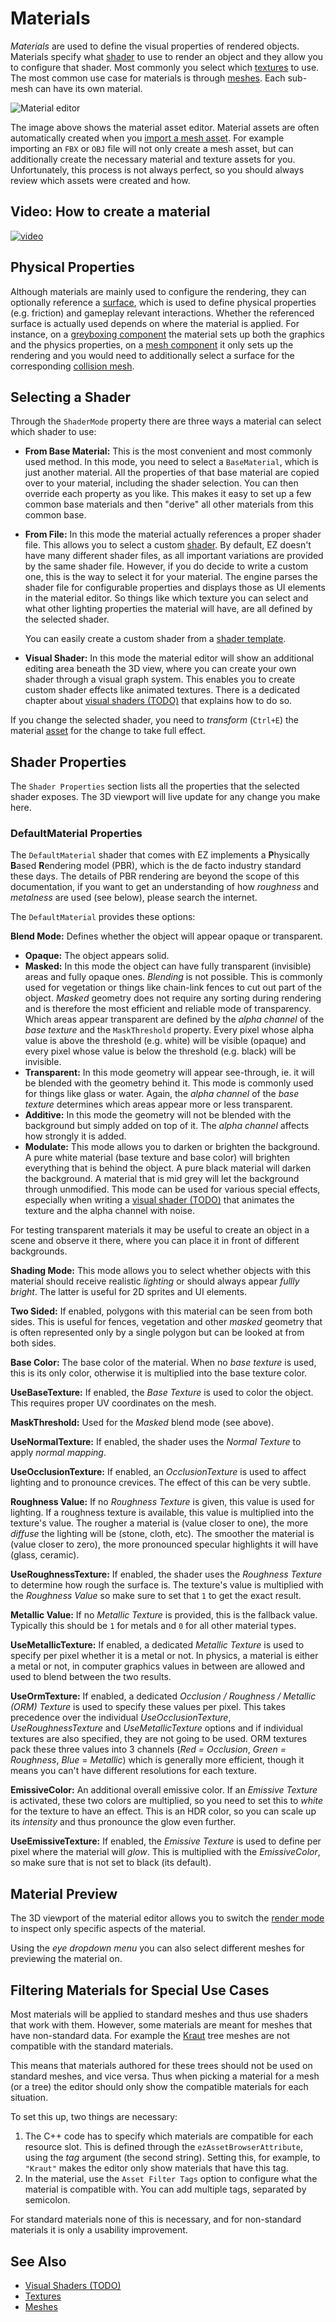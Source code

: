 # Materials

*Materials* are used to define the visual properties of rendered objects. Materials specify what [shader](../graphics/shaders/shaders-overview.md) to use to render an object and they allow you to configure that shader. Most commonly you select which [textures](../graphics/textures-overview.md) to use. The most common use case for materials is through [meshes](../graphics/meshes/meshes-overview.md). Each sub-mesh can have its own material.

![Material editor](media/material-editor.jpg)

The image above shows the material asset editor. Material assets are often automatically created when you [import a mesh asset](../assets/import-assets.md). For example importing an `FBX` or `OBJ` file will not only create a mesh asset, but can additionally create the necessary material and texture assets for you. Unfortunately, this process is not always perfect, so you should always review which assets were created and how.

## Video: How to create a material

[![video](https://img.youtube.com/vi/km40-WyzkiU/0.jpg)](https://www.youtube.com/watch?v=km40-WyzkiU)

## Physical Properties

Although materials are mainly used to configure the rendering, they can optionally reference a [surface](surfaces.md), which is used to define physical properties (e.g. friction) and gameplay relevant interactions. Whether the referenced surface is actually used depends on where the material is applied. For instance, on a [greyboxing component](../scenes/greyboxing.md) the material sets up both the graphics and the physics properties, on a [mesh component](../graphics/meshes/mesh-component.md) it only sets up the rendering and you would need to additionally select a surface for the corresponding [collision mesh](../physics/jolt/collision-shapes/jolt-collision-meshes.md).

## Selecting a Shader

Through the `ShaderMode` property there are three ways a material can select which shader to use:

* **From Base Material:** This is the most convenient and most commonly used method. In this mode, you need to select a `BaseMaterial`, which is just another material. All the properties of that base material are copied over to your material, including the shader selection. You can then override each property as you like. This makes it easy to set up a few common base materials and then "derive" all other materials from this common base.

* **From File:** In this mode the material actually references a proper shader file. This allows you to select a custom [shader](../graphics/shaders/shaders-overview.md). By default, EZ doesn't have many different shader files, as all important variations are provided by the same shader file. However, if you do decide to write a custom one, this is the way to select it for your material. The engine parses the shader file for configurable properties and displays those as UI elements in the material editor. So things like which texture you can select and what other lighting properties the material will have, are all defined by the selected shader.

  You can easily create a custom shader from a [shader template](../graphics/shaders/shader-templates.md).

* **Visual Shader:** In this mode the material editor will show an additional editing area beneath the 3D view, where you can create your own shader through a visual graph system. This enables you to create custom shader effects like animated textures. There is a dedicated chapter about [visual shaders (TODO)](visual-shaders.md) that explains how to do so.

If you change the selected shader, you need to *transform* (`Ctrl+E`) the material [asset](../assets/assets-overview.md) for the change to take full effect.

## Shader Properties

The `Shader Properties` section lists all the properties that the selected shader exposes. The 3D viewport will live update for any change you make here.

### DefaultMaterial Properties

The `DefaultMaterial` shader that comes with EZ implements a **P**hysically **B**ased **R**endering model (PBR), which is the de facto industry standard these days. The details of PBR rendering are beyond the scope of this documentation, if you want to get an understanding of how *roughness* and *metalness* are used (see below), please search the internet.

The `DefaultMaterial` provides these options:

**Blend Mode:** Defines whether the object will appear opaque or transparent.

* **Opaque:** The object appears solid.
* **Masked:** In this mode the object can have fully transparent (invisible) areas and fully opaque ones. *Blending* is not possible. This is commonly used for vegetation or things like chain-link fences to cut out part of the object. *Masked* geometry does not require any sorting during rendering and is therefore the most efficient and reliable mode of transparency. Which areas appear transparent are defined by the *alpha channel* of the *base texture* and the `MaskThreshold` property. Every pixel whose alpha value is above the threshold (e.g. white) will be visible (opaque) and every pixel whose value is below the threshold (e.g. black) will be invisible.
* **Transparent:** In this mode geometry will appear see-through, ie. it will be blended with the geometry behind it. This mode is commonly used for things like glass or water. Again, the *alpha channel* of the *base texture* determines which areas appear more or less transparent.
* **Additive:** In this mode the geometry will not be blended with the background but simply added on top of it. The *alpha channel* affects how strongly it is added.
* **Modulate:** This mode allows you to darken or brighten the background. A pure white material (base texture and base color) will brighten everything that is behind the object. A pure black material will darken the background. A material that is mid grey will let the background through unmodified. This mode can be used for various special effects, especially when writing a [visual shader (TODO)](visual-shaders.md) that animates the texture and the alpha channel with noise.

For testing transparent materials it may be useful to create an object in a scene and observe it there, where you can place it in front of different backgrounds.

**Shading Mode:** This mode allows you to select whether objects with this material should receive realistic *lighting* or should always appear *fullly bright*. The latter is useful for 2D sprites and UI elements.

**Two Sided:** If enabled, polygons with this material can be seen from both sides. This is useful for fences, vegetation and other *masked* geometry that is often represented only by a single polygon but can be looked at from both sides.

**Base Color:** The base color of the material. When no *base texture* is used, this is its only color, otherwise it is multiplied into the base texture color.

**UseBaseTexture:** If enabled, the *Base Texture* is used to color the object. This requires proper UV coordinates on the mesh.

**MaskThreshold:** Used for the *Masked* blend mode (see above).

**UseNormalTexture:** If enabled, the shader uses the *Normal Texture* to apply *normal mapping*.

**UseOcclusionTexture:** If enabled, an *OcclusionTexture* is used to affect lighting and to pronounce crevices. The effect of this can be very subtle.

**Roughness Value:** If no *Roughness Texture* is given, this value is used for lighting. If a roughness texture is available, this value is multiplied into the texture's value. The rougher a material is (value closer to one), the more *diffuse* the lighting will be (stone, cloth, etc). The smoother the material is (value closer to zero), the more pronounced specular highlights it will have (glass, ceramic).

**UseRoughnessTexture:** If enabled, the shader uses the *Roughness Texture* to determine how rough the surface is. The texture's value is multiplied with the *Roughness Value* so make sure to set that `1` to get the exact result.

**Metallic Value:** If no *Metallic Texture* is provided, this is the fallback value. Typically this should be `1` for metals and `0` for all other material types.

**UseMetallicTexture:** If enabled, a dedicated *Metallic Texture* is used to specify per pixel whether it is a metal or not. In physics, a material is either a metal or not, in computer graphics values in between are allowed and used to blend between the two results.

**UseOrmTexture:** If enabled, a dedicated *Occlusion / Roughness / Metallic (ORM) Texture* is used to specify these values per pixel. This takes precedence over the individual *UseOcclusionTexture*, *UseRoughnessTexture* and *UseMetallicTexture* options and if individual textures are also specified, they are not going to be used. ORM textures pack these three values into 3 channels (*Red = Occlusion*, *Green = Roughness*, *Blue* = *Metallic*) which is generally more efficient, though it means you can't have different resolutions for each texture.

**EmissiveColor:** An additional overall emissive color. If an *Emissive Texture* is activated, these two colors are multiplied, so you need to set this to *white* for the texture to have an effect. This is an HDR color, so you can scale up its *intensity* and thus pronounce the glow even further.

**UseEmissiveTexture:** If enabled, the *Emissive Texture* is used to define per pixel where the material will *glow*. This is multiplied with the *EmissiveColor*, so make sure that is not set to black (its default).

## Material Preview

The 3D viewport of the material editor allows you to switch the [render mode](../editor/editor-views.md#render-modes) to inspect only specific aspects of the material.

Using the *eye dropdown menu* you can also select different meshes for previewing the material on.

## Filtering Materials for Special Use Cases

Most materials will be applied to standard meshes and thus use shaders that work with them. However, some materials are meant for meshes that have non-standard data. For example the [Kraut](../terrain/kraut-overview.md) tree meshes are not compatible with the standard materials.

This means that materials authored for these trees should not be used on standard meshes, and vice versa. Thus when picking a material for a mesh (or a tree) the editor should only show the compatible materials for each situation.

To set this up, two things are necessary:

1. The C++ code has to specify which materials are compatible for each resource slot. This is defined through the `ezAssetBrowserAttribute`, using the *tag* argument (the second string). Setting this, for example, to `"Kraut"` makes the editor only show materials that have this tag.
1. In the material, use the `Asset Filter Tags` option to configure what the material is compatible with. You can add multiple tags, separated by semicolon.

For standard materials none of this is necessary, and for non-standard materials it is only a usability improvement.

## See Also

* [Visual Shaders (TODO)](visual-shaders.md)
* [Textures](../graphics/textures-overview.md)
* [Meshes](../graphics/meshes/meshes-overview.md)
